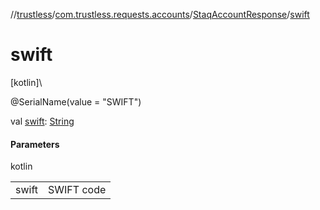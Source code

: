 //[trustless](../../../index.md)/[com.trustless.requests.accounts](../index.md)/[StaqAccountResponse](index.md)/[swift](swift.md)

# swift

[kotlin]\

@SerialName(value = &quot;SWIFT&quot;)

val [swift](swift.md): [String](https://kotlinlang.org/api/latest/jvm/stdlib/kotlin/-string/index.html)

#### Parameters

kotlin

| | |
|---|---|
| swift | SWIFT code |
